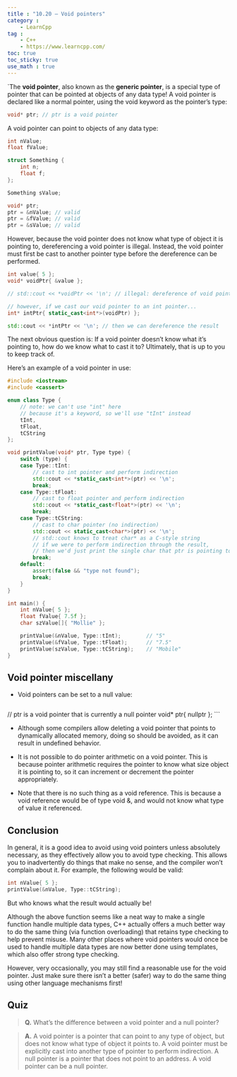 ```yaml
---
title : "10.20 — Void pointers"
category :
    - LearnCpp
tag : 
    - C++
    - https://www.learncpp.com/
toc: true  
toc_sticky: true 
use_math : true
---
```


`The **void pointer**, also known as the **generic pointer**, is a special type of pointer that can be pointed at objects of any data type! A void pointer is declared like a normal pointer, using the void keyword as the pointer’s type:

```c++
void* ptr; // ptr is a void pointer
```

A void pointer can point to objects of any data type:

```c++
int nValue;
float fValue;

struct Something {
    int n;
    float f;
};

Something sValue;

void* ptr;
ptr = &nValue; // valid
ptr = &fValue; // valid
ptr = &sValue; // valid
```

However, because the void pointer does not know what type of object it is pointing to, dereferencing a void pointer is illegal. Instead, the void pointer must first be cast to another pointer type before the dereference can be performed.

```c++
int value{ 5 };
void* voidPtr{ &value };

// std::cout << *voidPtr << '\n'; // illegal: dereference of void pointer

// however, if we cast our void pointer to an int pointer...
int* intPtr{ static_cast<int*>(voidPtr) }; 

std::cout << *intPtr << '\n'; // then we can dereference the result
```

The next obvious question is: If a void pointer doesn’t know what it’s pointing to, how do we know what to cast it to? Ultimately, that is up to you to keep track of.

Here’s an example of a void pointer in use:

```c++
#include <iostream>
#include <cassert>

enum class Type {
    // note: we can't use "int" here
    // because it's a keyword, so we'll use "tInt" instead
    tInt, 
    tFloat,
    tCString
};

void printValue(void* ptr, Type type) {
    switch (type) {
    case Type::tInt:
        // cast to int pointer and perform indirection
        std::cout << *static_cast<int*>(ptr) << '\n'; 
        break;
    case Type::tFloat:
        // cast to float pointer and perform indirection
        std::cout << *static_cast<float*>(ptr) << '\n'; 
        break;
    case Type::tCString:
        // cast to char pointer (no indirection)
        std::cout << static_cast<char*>(ptr) << '\n'; 
        // std::cout knows to treat char* as a C-style string
        // if we were to perform indirection through the result,
        // then we'd just print the single char that ptr is pointing to
        break;
    default:
        assert(false && "type not found");
        break;
    }
}

int main() {
    int nValue{ 5 };
    float fValue{ 7.5f };
    char szValue[]{ "Mollie" };

    printValue(&nValue, Type::tInt);        // "5"
    printValue(&fValue, Type::tFloat);      // "7.5"
    printValue(szValue, Type::tCString);    // "Mobile"
}
```

## Void pointer miscellany

- Void pointers can be set to a null value:

    ```c++
// ptr is a void pointer that is currently a null pointer
void* ptr{ nullptr }; 
    ```

- Although some compilers allow deleting a void pointer that points to dynamically allocated memory, doing so should be avoided, as it can result in undefined behavior.

- It is not possible to do pointer arithmetic on a void pointer. This is because pointer arithmetic requires the pointer to know what size object it is pointing to, so it can increment or decrement the pointer appropriately.

- Note that there is no such thing as a void reference. This is because a void reference would be of type void &, and would not know what type of value it referenced.


## Conclusion

In general, it is a good idea to avoid using void pointers unless absolutely necessary, as they effectively allow you to avoid type checking. This allows you to inadvertently do things that make no sense, and the compiler won’t complain about it. For example, the following would be valid:

```c++
int nValue{ 5 };
printValue(&nValue, Type::tCString);
```

But who knows what the result would actually be!

Although the above function seems like a neat way to make a single function handle multiple data types, C++ actually offers a much better way to do the same thing (via function overloading) that retains type checking to help prevent misuse. Many other places where void pointers would once be used to handle multiple data types are now better done using templates, which also offer strong type checking.

However, very occasionally, you may still find a reasonable use for the void pointer. Just make sure there isn’t a better (safer) way to do the same thing using other language mechanisms first!


## Quiz

>**Q.** What’s the difference between a void pointer and a null pointer?

>**A.** A void pointer is a pointer that can point to any type of object, but does not know what type of object it points to. A void pointer must be explicitly cast into another type of pointer to perform indirection. A null pointer is a pointer that does not point to an address. A void pointer can be a null pointer.